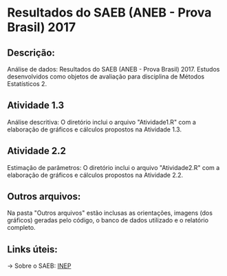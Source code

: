 # Resultados do SAEB (ANEB - Prova Brasil) 2017

## **Descrição:**
Análise de dados: Resultados do SAEB (ANEB - Prova Brasil) 2017. Estudos desenvolvidos como objetos de avaliação para disciplina de Métodos Estatísticos 2.

## **Atividade 1.3**
Análise descritiva: O diretório inclui o arquivo "Atividade1.R" com a elaboração de gráficos e cálculos propostos na Atividade 1.3.

## **Atividade 2.2**
Estimação de parâmetros: O diretório inclui o arquivo "Atividade2.R" com a elaboração de gráficos e cálculos propostos na Atividade 2.2.

## **Outros arquivos:**
Na pasta "Outros arquivos" estão inclusas as orientações, imagens (dos gráficos) geradas pelo código, o banco de dados utilizado e o relatório completo. 

## **Links úteis:**

-> Sobre o SAEB: [INEP](https://www.gov.br/inep/pt-br/areas-de-atuacao/avaliacao-e-exames-educacionais/saeb) 

